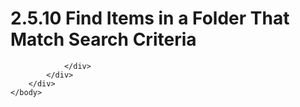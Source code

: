 <html dir="LTR" xmlns:mshelp="http://msdn.microsoft.com/mshelp" xmlns:ddue="http://ddue.schemas.microsoft.com/authoring/2003/5" xmlns:xlink="http://www.w3.org/1999/xlink" xmlns:tool="http://www.microsoft.com/tooltip">
    <head>
        <meta http-equiv="Content-Type" content="text/html; CHARSET=utf-8"></meta>
        <meta name="save" content="history"></meta>
        <title>2.5.10 Find Items in a Folder That Match Search Criteria</title>
        <xml>
            <mshelp:toctitle title="2.5.10 Find Items in a Folder That Match Search Criteria"></mshelp:toctitle>
            <mshelp:rltitle title="[MS-OXPROTO]: Find Items in a Folder That Match Search Criteria"></mshelp:rltitle>
            <mshelp:keyword index="A" term="ca1975f0-c908-4916-86c8-ea3ddc011b45"></mshelp:keyword>
            <mshelp:attr name="DCSext.ContentType" value="open specification"></mshelp:attr>
            <mshelp:attr name="AssetID" value="ca1975f0-c908-4916-86c8-ea3ddc011b45"></mshelp:attr>
            <mshelp:attr name="TopicType" value="kbRef"></mshelp:attr>
            <mshelp:attr name="DCSext.Title" value="[MS-OXPROTO]: Find Items in a Folder That Match Search Criteria" />
        </xml>
    </head>
    <body>
        <div id="header">
            <h1 class="heading">2.5.10 Find Items in a Folder That Match Search Criteria</h1>
        </div>
        <div id="mainSection">
            <div id="mainBody">
                <div id="allHistory" class="saveHistory"></div>
                <div id="sectionSection0" class="section" name="collapseableSection">
                    


                </div>
            </div>
        </div>
    </body>
</html>